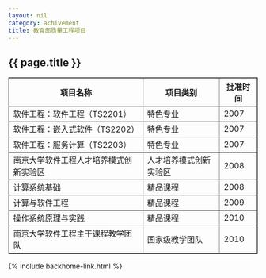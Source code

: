```yaml
---
layout: nil
category: achivement
title: 教育部质量工程项目
---
```


## {{  page.title  }}

<table border="1" cellspacing="0" cellpadding="0">
  <tr>
    <th>项目名称</th>
    <th>项目类别</th>
    <th>批准时间</th>
  </tr>
  <tr>
    <td>软件工程：软件工程（TS2201）</td>
    <td>特色专业</td>
    <td>2007</td>
  </tr>
  <tr>
    <td>软件工程：嵌入式软件（TS2202）</td>
    <td>特色专业</td>
    <td>2007</strong></td>
  </tr>
  <tr>
    <td>软件工程：服务计算（TS2203）</td>
    <td>特色专业</td>
    <td>2007</td>
  </tr>
  <tr>
    <td>南京大学软件工程人才培养模式创新实验区</td>
    <td>人才培养模式创新实验区</td>
    <td>2008</td>
  </tr>
  <tr>
    <td>计算系统基础</td>
    <td>精品课程</td>
    <td>2008</td>
  </tr>
  <tr>
    <td>计算与软件工程</td>
    <td>精品课程</td>
    <td>2009</td>
  </tr>
  <tr>
    <td>操作系统原理与实践</td>
    <td>精品课程</td>
    <td>2010</td>
  </tr>
  <tr>
    <td>南京大学软件工程主干课程教学团队</td>
    <td>国家级教学团队</td>
    <td>2010</td>
  </tr>
</table>

{% include backhome-link.html %}